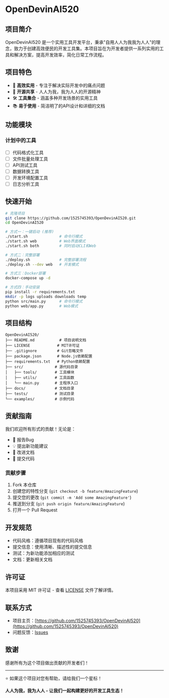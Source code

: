 # OpenDevinAI520

## 项目简介

OpenDevinAI520 是一个实用工具开发平台，秉承"自用人人为我我为人人"的理念，致力于创建高效便民的开发工具集。本项目旨在为开发者提供一系列实用的工具和解决方案，提高开发效率，简化日常工作流程。

## 项目特色

- 🚀 **高效实用** - 专注于解决实际开发中的痛点问题
- 🤝 **开源共享** - 人人为我，我为人人的开源精神
- 🛠️ **工具集合** - 涵盖多种开发场景的实用工具
- 📚 **易于使用** - 简洁明了的API设计和详细的文档

## 功能模块

### 计划中的工具

- [ ] 代码格式化工具
- [ ] 文件批量处理工具
- [ ] API测试工具
- [ ] 数据转换工具
- [ ] 开发环境配置工具
- [ ] 日志分析工具

## 快速开始

```bash
# 克隆项目
git clone https://github.com/1525745393/OpenDevinAI520.git
cd OpenDevinAI520

# 方式一：一键启动 (推荐)
./start.sh              # 命令行模式
./start.sh web          # Web界面模式
./start.sh both         # 同时启动CLI和Web

# 方式二：完整部署
./deploy.sh             # 完整部署流程
./deploy.sh --dev web   # 开发模式

# 方式三：Docker部署
docker-compose up -d

# 方式四：手动安装
pip install -r requirements.txt
mkdir -p logs uploads downloads temp
python src/main.py      # 命令行模式
python web/app.py       # Web模式
```

## 项目结构

```
OpenDevinAI520/
├── README.md           # 项目说明文档
├── LICENSE            # MIT许可证
├── .gitignore         # Git忽略文件
├── package.json       # Node.js依赖配置
├── requirements.txt   # Python依赖配置
├── src/              # 源代码目录
│   ├── tools/        # 工具模块
│   ├── utils/        # 工具函数
│   └── main.py       # 主程序入口
├── docs/             # 文档目录
├── tests/            # 测试目录
└── examples/         # 示例代码
```

## 贡献指南

我们欢迎所有形式的贡献！无论是：

- 🐛 报告Bug
- 💡 提出新功能建议
- 📝 改进文档
- 🔧 提交代码

### 贡献步骤

1. Fork 本仓库
2. 创建您的特性分支 (`git checkout -b feature/AmazingFeature`)
3. 提交您的更改 (`git commit -m 'Add some AmazingFeature'`)
4. 推送到分支 (`git push origin feature/AmazingFeature`)
5. 打开一个 Pull Request

## 开发规范

- 代码风格：遵循项目现有的代码风格
- 提交信息：使用清晰、描述性的提交信息
- 测试：为新功能添加相应的测试
- 文档：更新相关文档

## 许可证

本项目采用 MIT 许可证 - 查看 [LICENSE](LICENSE) 文件了解详情。

## 联系方式

- 项目主页：[https://github.com/1525745393/OpenDevinAI520](https://github.com/1525745393/OpenDevinAI520)
- 问题反馈：[Issues](https://github.com/1525745393/OpenDevinAI520/issues)

## 致谢

感谢所有为这个项目做出贡献的开发者们！

---

⭐ 如果这个项目对您有帮助，请给我们一个星标！

**人人为我，我为人人 - 让我们一起构建更好的开发工具生态！**